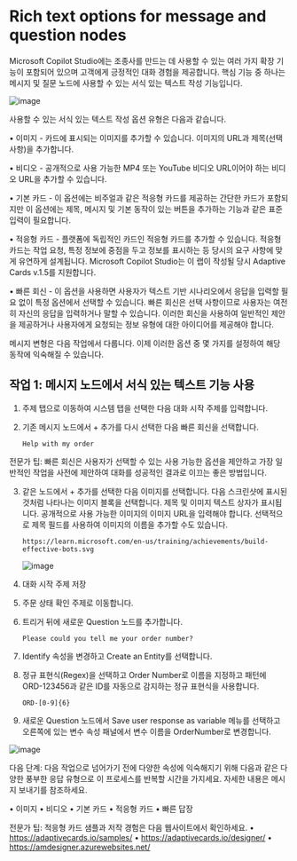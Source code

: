 # Rich text options for message and question nodes

Microsoft Copilot Studio에는 조종사를 만드는 데 사용할 수 있는 여러 가지 확장 기능이 포함되어 있으며 고객에게 긍정적인 대화 경험을 제공합니다. 핵심 기능 중 하나는 메시지 및 질문 노드에 사용할 수 있는 서식 있는 텍스트 작성 기능입니다.

![image](https://github.com/user-attachments/assets/c3bbadb4-dbf4-4321-9579-90ddd8cad70b)


사용할 수 있는 서식 있는 텍스트 작성 옵션 유형은 다음과 같습니다.

• 이미지 - 카드에 표시되는 이미지를 추가할 수 있습니다. 이미지의 URL과 제목(선택 사항)을 추가합니다.

• 비디오 - 공개적으로 사용 가능한 MP4 또는 YouTube 비디오 URL이어야 하는 비디오 URL을 추가할 수 있습니다.

• 기본 카드 - 이 옵션에는 비주얼과 같은 적응형 카드를 제공하는 간단한 카드가 포함되지만 이 옵션에는 제목, 메시지 및 기본 동작이 있는 버튼을 추가하는 기능과 같은 표준 입력이 필요합니다.

• 적응형 카드 - 플랫폼에 독립적인 카드인 적응형 카드를 추가할 수 있습니다. 적응형 카드는 작업 요청, 특정 정보에 중점을 두고 정보를 표시하는 등 당시의 요구 사항에 맞게 유연하게 설계됩니다. Microsoft Copilot Studio는 이 랩이 작성될 당시 Adaptive Cards v.1.5를 지원합니다.

• 빠른 회신 - 이 옵션을 사용하면 사용자가 텍스트 기반 시나리오에서 응답을 입력할 필요 없이 특정 옵션에서 선택할 수 있습니다. 빠른 회신은 선택 사항이므로 사용자는 여전히 자신의 응답을 입력하거나 말할 수 있습니다. 이러한 회신을 사용하여 일반적인 제안을 제공하거나 사용자에게 요청되는 정보 유형에 대한 아이디어를 제공해야 합니다.

메시지 변형은 다음 작업에서 다룹니다. 이제 이러한 옵션 중 몇 가지를 설정하여 해당 동작에 익숙해질 수 있습니다.

## 작업 1: 메시지 노드에서 서식 있는 텍스트 기능 사용

1. 주제 탭으로 이동하여 시스템 탭을 선택한 다음 대화 시작 주제를 입력합니다.

2. 기존 메시지 노드에서 + 추가를 다시 선택한 다음 빠른 회신을 선택합니다.

   ```
   Help with my order
   ```
   
전문가 팁: 빠른 회신은 사용자가 선택할 수 있는 사용 가능한 옵션을 제안하고 가장 일반적인 작업을 사전에 제안하여 대화를 성공적인 결과로 이끄는 좋은 방법입니다.

3. 같은 노드에서 + 추가를 선택한 다음 이미지를 선택합니다. 다음 스크린샷에 표시된 것처럼 나타나는 이미지 블록을 선택합니다. 제목 및 이미지 텍스트 상자가 표시됩니다. 공개적으로 사용 가능한 이미지의 이미지 URL을 입력해야 합니다. 선택적으로 제목 필드를 사용하여 이미지의 이름을 추가할 수도 있습니다.

   ```
   https://learn.microsoft.com/en-us/training/achievements/build-effective-bots.svg
   ```
   ![image](https://github.com/user-attachments/assets/ae465f6b-dc3a-4d5e-a889-11988cb55a24)

4. 대화 시작 주제 저장

5. 주문 상태 확인 주제로 이동합니다.

6. 트리거 뒤에 새로운 Question 노드를 추가합니다.

   ```
   Please could you tell me your order number?
   ```
   
7. Identify 속성을 변경하고 Create an Entity를 선택합니다.

8. 정규 표현식(Regex)을 선택하고 Order Number로 이름을 지정하고 패턴에 ORD-123456과 같은 ID를 자동으로 감지하는 정규 표현식을 사용합니다.

   ```
   ORD-[0-9]{6}
   ```
   
9. 새로운 Question 노드에서 Save user response as variable 메뉴를 선택하고 오른쪽에 있는 변수 속성 패널에서 변수 이름을 OrderNumber로 변경합니다.

![image](https://github.com/user-attachments/assets/71d2c494-9686-4b1d-ad21-bd9f528776f6)


다음 단계: 다음 작업으로 넘어가기 전에 다양한 속성에 익숙해지기 위해 다음과 같은 다양한 풍부한 응답 유형으로 이 프로세스를 반복할 시간을 가지세요. 자세한 내용은 메시지 보내기를 참조하세요.

• 이미지
• 비디오
• 기본 카드
• 적응형 카드
• 빠른 답장

전문가 팁: 적응형 카드 샘플과 저작 경험은 다음 웹사이트에서 확인하세요.
• https://adaptivecards.io/samples/
• https://adaptivecards.io/designer/
• https://amdesigner.azurewebsites.net/















